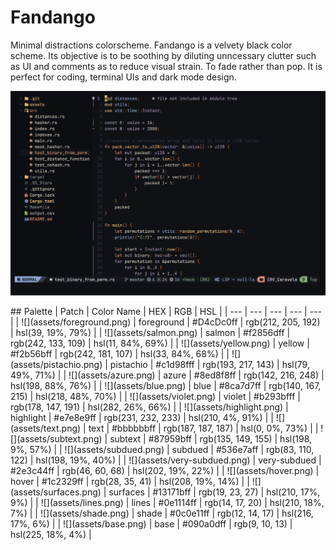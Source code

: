 # Fandango
Minimal distractions colorscheme.
Fandango is a velvety black color scheme. Its objective is to be soothing by diluting unncessary clutter such as UI and comments as to reduce visual strain. 
To fade rather than pop.
It is perfect for coding, terminal UIs and dark mode design.
<p align="center">
<img alt="Fandango Showcase" src="assets/showcase.png" width="600" />
</p>
## Palette
| Patch | Color Name | HEX | RGB | HSL |
| --- | --- | --- | --- | --- |
| ![](assets/foreground.png) | foreground | #D4cDc0ff | rgb(212, 205, 192) | hsl(39, 19%, 79%) |
| ![](assets/salmon.png) | salmon | #f2856dff | rgb(242, 133, 109) | hsl(11, 84%, 69%) |
| ![](assets/yellow.png) | yellow | #f2b56bff | rgb(242, 181, 107) | hsl(33, 84%, 68%) |
| ![](assets/pistachio.png) | pistachio | #c1d98fff | rgb(193, 217, 143) | hsl(79, 49%, 71%) |
| ![](assets/azure.png) | azure | #8ed8f8ff | rgb(142, 216, 248) | hsl(198, 88%, 76%) |
| ![](assets/blue.png) | blue | #8ca7d7ff | rgb(140, 167, 215) | hsl(218, 48%, 70%) |
| ![](assets/violet.png) | violet | #b293bfff | rgb(178, 147, 191) | hsl(282, 26%, 66%) |
| ![](assets/highlight.png) | highlight | #e7e8e9ff | rgb(231, 232, 233) | hsl(210, 4%, 91%) |
| ![](assets/text.png) | text | #bbbbbbff | rgb(187, 187, 187) | hsl(0, 0%, 73%) |
| ![](assets/subtext.png) | subtext | #87959bff | rgb(135, 149, 155) | hsl(198, 9%, 57%) |
| ![](assets/subdued.png) | subdued | #536e7aff | rgb(83, 110, 122) | hsl(198, 19%, 40%) |
| ![](assets/very-subdued.png) | very-subdued | #2e3c44ff | rgb(46, 60, 68) | hsl(202, 19%, 22%) |
| ![](assets/hover.png) | hover | #1c2329ff | rgb(28, 35, 41) | hsl(208, 19%, 14%) |
| ![](assets/surfaces.png) | surfaces | #13171bff | rgb(19, 23, 27) | hsl(210, 17%, 9%) |
| ![](assets/lines.png) | lines | #0e1114ff | rgb(14, 17, 20) | hsl(210, 18%, 7%) |
| ![](assets/shade.png) | shade | #0c0e11ff | rgb(12, 14, 17) | hsl(216, 17%, 6%) |
| ![](assets/base.png) | base | #090a0dff | rgb(9, 10, 13) | hsl(225, 18%, 4%) |


